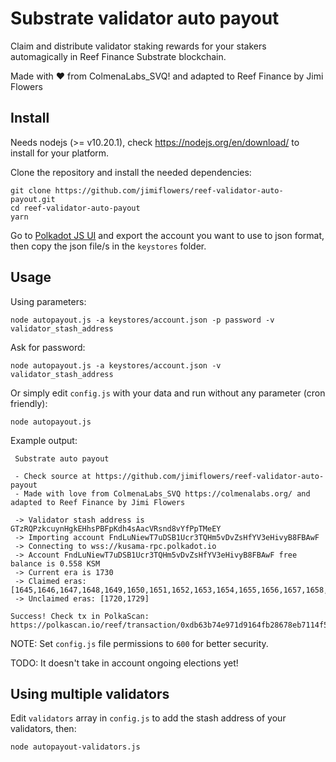 # Substrate validator auto payout

Claim and distribute validator staking rewards for your stakers automagically in Reef Finance Substrate blockchain.

Made with ❤️ from ColmenaLabs_SVQ! and adapted to Reef Finance by Jimi Flowers

## Install

Needs nodejs (>= v10.20.1), check https://nodejs.org/en/download/ to install for your platform.

Clone the repository and install the needed dependencies:

```
git clone https://github.com/jimiflowers/reef-validator-auto-payout.git
cd reef-validator-auto-payout
yarn
```

Go to [Polkadot JS UI](https://polkadot.js.org/apps/#/accounts) and export the account you want to use to json format, then copy the json file/s in the `keystores` folder.

## Usage

Using parameters:

```
node autopayout.js -a keystores/account.json -p password -v validator_stash_address
```

Ask for password:

```
node autopayout.js -a keystores/account.json -v validator_stash_address
```

Or simply edit `config.js` with your data and run without any parameter (cron friendly):

```
node autopayout.js
```
Example output:

```
 Substrate auto payout

 - Check source at https://github.com/jimiflowers/reef-validator-auto-payout
 - Made with love from ColmenaLabs_SVQ https://colmenalabs.org/ and adapted to Reef Finance by Jimi Flowers

 -> Validator stash address is GTzRQPzkcuynHgkEHhsPBFpKdh4sAacVRsnd8vYfPpTMeEY
 -> Importing account FndLuNiewT7uDSB1Ucr3TQHm5vDvZsHfYV3eHivyB8FBAwF
 -> Connecting to wss://kusama-rpc.polkadot.io
 -> Account FndLuNiewT7uDSB1Ucr3TQHm5vDvZsHfYV3eHivyB8FBAwF free balance is 0.558 KSM
 -> Current era is 1730
 -> Claimed eras: [1645,1646,1647,1648,1649,1650,1651,1652,1653,1654,1655,1656,1657,1658,1659,1660,1661,1662,1663,1664,1665,1666,1667,1668,1669,1670,1671,1672,1673,1674,1675,1676,1677,1678,1679,1680,1681,1682,1683,1684,1685,1686,1687,1688,1689,1690,1691,1692,1693,1694,1695,1696,1697,1698,1699,1700,1701,1702,1703,1704,1705,1706,1707,1708,1709,1710,1711,1712,1713,1714,1715,1716,1717,1718,1719,1721,1722,1723,1724,1725,1726,1727,1728]
 -> Unclaimed eras: [1720,1729]

Success! Check tx in PolkaScan: https://polkascan.io/reef/transaction/0xdb63b74e971d9164fb28678eb7114f5feaeeee9ff760d7dec1acb981060ecdf2

```


NOTE: Set `config.js` file permissions to `600` for better security.

TODO: It doesn't take in account ongoing elections yet!

## Using multiple validators

Edit `validators` array in `config.js` to add the stash address of your validators, then:

```
node autopayout-validators.js
```
